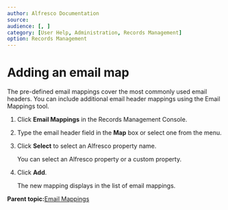 ```yaml
---
author: Alfresco Documentation
source: 
audience: [, ]
category: [User Help, Administration, Records Management]
option: Records Management
---
```


# Adding an email map

The pre-defined email mappings cover the most commonly used email headers. You can include additional email header mappings using the Email Mappings tool.

1.  Click **Email Mappings** in the Records Management Console.

2.  Type the email header field in the **Map** box or select one from the menu.

3.  Click **Select** to select an Alfresco property name.

    You can select an Alfresco property or a custom property.

4.  Click **Add**.

    The new mapping displays in the list of email mappings.


**Parent topic:**[Email Mappings](../concepts/rm-emailmap-intro.md)

